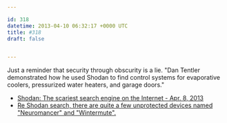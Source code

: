 ```yaml
---

id: 318
datetime: 2013-04-10 06:32:17 +0000 UTC
title: #318
draft: false


---
```


Just a reminder that security through obscurity is a lie. "Dan Tentler demonstrated how he used Shodan to find control systems for evaporative coolers, pressurized water heaters, and garage doors." 

 
 * [Shodan: The scariest search engine on the Internet - Apr. 8, 2013](http://money.cnn.com/2013/04/08/technology/security/shodan/)
 * [Re Shodan search, there are quite a few unprotected devices named "Neuromancer" and "Wintermute".](https://twitter.com/GreatDismal/status/321582491163049984)


